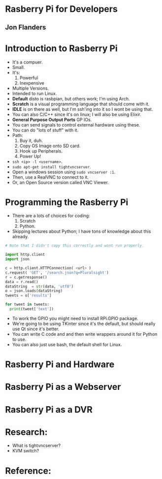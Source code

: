 # Rasberry Pi for Developers
## Jon Flanders

# Introduction to Rasberry Pi
- It's a compuer.
- Small.
- It's:
  1. Powerful
  2. Inexpensive
- Multiple Versions.
- Intended to run Linux.
- **Default** disto is rasbpian, but others work; I'm using Arch.
- **Scratch** is a visual programming language that should come with it.
- **IDLE** is on there as well, but I'm ssh'ing into it so I wont be using that.
- You can also C/C++ since it's on linux; I will also be using Elixir.
- **General Purpose Output Ports** GP IOs.
- You can send signals to control external hardware using these.
- You can do "lots of stuff" with it.
- Path:
  1. Buy it, duh.
  2. Copy OS Image onto SD card.
  3. Hook up Peripherals.
  4. Power Up!
- `ssh <ip> -l <username>`.
- `sudo apt-get install tightvncserver`.
- Open a windows session using `sudo vncserver :1`.
- Then, use a RealVNC to connect to it.
- Or, an Open Source version called VNC Viewer.


# Programming the Rasberry Pi
- There are a lots of choices for coding:
  1. Scratch
  2. Python.
- Skipping lectures about Python; I have tons of knowledge about this already.
```python
# Note that I didn't copy this correctly and wont run properly.

import http.client
import json

c = http.client.HTTPConnection( <url> )
c.request( 'GET', '/search.json?q=Pluralsight')
r = c.getresponse()
data = r.read()
dataString  = str(data, 'utf8')
o = json.loads(dataString)
tweets = o['results']

for tweet in tweets:
  print(tweet['text'])
```
- To work the GPIO you might need to install RPi.GPIO package.
- We're going to be using TKinter since it's the default, but should really use Qt since it's better.
- You can write C code and and then write wrappers around it for Python to use.
- You can also just use bash, the default shell for Linux.



# Rasberry Pi and Hardware

# Rasberry Pi as a Webserver

# Rasberry Pi as a DVR

# Research:
- What is tightvncserver?
- KVM switch?



# Reference:
